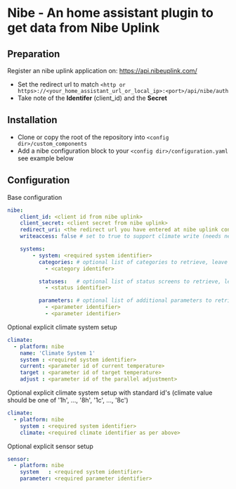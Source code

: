 Nibe - An home assistant plugin to get data from Nibe Uplink
============================================================

Preparation
------------

Register an nibe uplink application on: https://api.nibeuplink.com/

  * Set the redirect url to match `<http or https>://<your_home_assistant_url_or_local_ip>:<port>/api/nibe/auth`
  * Take note of the **Identifer** (client_id) and the **Secret**

Installation
------------

 * Clone or copy the root of the repository into `<config dir>/custom_components`
 * Add a nibe configuration block to your `<config dir>/configuration.yaml` see example below

Configuration
-------------

Base configuration
```yaml
nibe:
    client_id: <client id from nibe uplink>
    client_secret: <client secret from nibe uplink>
    redirect_uri: <the redirect url you have entered at nibe uplink configuration>
    writeaccess: false # set to true to support climate write (needs new tokens)

    systems:
        - system: <required system identifier>
          categories: # optional list of categories to retrieve, leave empty for all, remove tag for none
            - <category identifer>

          statuses:   # optional list of status screens to retrieve, leave empty for all, remove tag for none
            - <status identifier>

          parameters: # optional list of additional parameters to retrieve, can be done here or on the sensor platform
            - <parameter identifier>
            - <parameter identifier>

```

Optional explicit climate system setup
```yaml
climate:
  - platform: nibe
    name: 'Climate System 1'
    system : <required system identifier>
    current: <parameter id of current temperature>
    target : <parameter id of target temperature>
    adjust : <parameter id of the parallel adjustment>
```

Optional explicit climate system setup with standard id's (climate value should be one of '1h', ..., '8h', '1c', ..., '8c')
```yaml
climate:
  - platform: nibe
    system : <required system identifier>
    climate: <required climate identifier as per above>
```

Optional explicit sensor setup
```yaml
sensor:
  - platform: nibe
    system   : <required system identifier>
    parameter: <required parameter identifier>
```
